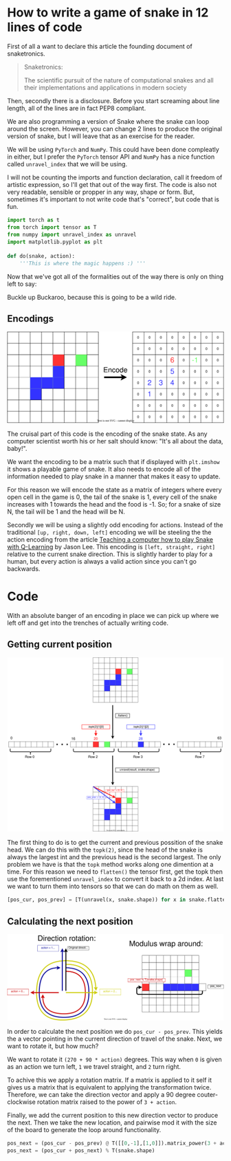 # How to write a game of snake in 12 lines of code



First of all a want to declare this article the founding document of snaketronics.

> Snaketronics:
>
> The scientific pursuit of the nature of computational snakes and all their
> implementations and applications in modern society

Then, secondly there is a disclosure. Before you start screaming
about line length, all of the lines are in fact PEP8 compliant.

We are also programming a version of Snake where the snake can loop around the
screen. However, you can change 2 lines to produce the original version of snake,
but I will leave that as an exercise for the reader.

We will be using `PyTorch` and `NumPy`. This
could have been done compleatly in either, but I prefer the `PyTorch` tensor
API and `NumPy` has a nice function called `unravel_index` that we will be using.

I will not be counting the imports and function declaration, call it freedom of
artistic expression, so I'll get that out of the way first. The code is also
not very readable, sensible or propper in any way, shape or form. But, sometimes
it's important to not write code that's "correct", but code that is fun.

```python
import torch as t
from torch import tensor as T
from numpy import unravel_index as unravel
import matplotlib.pyplot as plt

def do(snake, action):
    '''This is where the magic happens :) '''
```

Now that we've got all of the formalities out of the way there is only on thing
left to say:

Buckle up Buckaroo, because this is going to be a wild ride.

## Encodings

![Snaie Image](imgs/snake-encoding.drawio.svg)

The cruisal part of this code is the encoding of the snake state. As any computer
scientist worth his or her salt should know: "It's all about the data, baby!".

We want the encoding to be a matrix such that if displayed with `plt.imshow` it shows a
playable game of snake. It also needs to encode all of the information needed
to play snake in a manner that makes it easy to update.

For this reason we will encode the state as a matrix of integers where every open
cell in the game is 0, the tail of the snake is 1, every cell of the snake increases
with 1 towards the head and the food is -1. So; for a snake of size N, the tail will
be 1 and the head will be N.


Secondly we will be using a slightly odd encoding for actions. Instead of the traditional
`[up, right, down, left]` encoding we will be steeling the the action encoding from
the article [Teaching a computer how to play Snake with Q-Learning](
https://towardsdatascience.com/teaching-a-computer-how-to-play-snake-with-q-learning-93d0a316ddc0)
by Jason Lee. This encoding is `[left, straight, right]` relative to the current snake direction.
This is slightly harder to play for a human, but every action is always a valid action since
you can't go backwards.

# Code

With an absolute banger of an encoding in place we can pick up where we left off and get into the
trenches of actually writing code.

## Getting current position

![Getting the positions](imgs/snake-get-pos.drawio.svg)

The first thing to do is to get the current and previous
possition of the snake head. We can do this with the `topk(2)`, since the head of the snake
is always the largest int and the previous head is the second largest. The only problem we have
is that the `topk` method works along one dimention at a time. For this reason we need to `flatten()`
the tensor first, get the topk then use the forementioned `unravel_index` to convert it back
to a 2d index. At last we want to turn them into tensors so that we can do math on them as well.

```python
[pos_cur, pos_prev] = [T(unravel(x, snake.shape)) for x in snake.flatten().topk(2)[1]]
```

## Calculating the next position

![Next position diagram](imgs/snake-next-pos.drawio.svg)

In order to calculate the next position we do `pos_cur - pos_prev`. This yields the a vector
pointing in the current direction of travel of the snake. Next, we want to rotate it, but how much?

We want to rotate it `(270 + 90 * action)` degrees. This way when `0` is given as an action we turn left,
`1` we travel straight, and `2` turn right.

To achive this we apply a rotation matrix. If a matrix is applied to it self it gives us a matrix
that is equivalent to applying the transformation twice. Therefore, we can take the direction
vector and apply a 90 degree couter-clockwise rotation matrix raised to the power of `3 + action`.

Finally, we add the current position to this new direction vector to produce the next. Then we
take the new location, and pairwise mod it with the size of the board to generate the loop
around functionality.

```python
pos_next = (pos_cur - pos_prev) @ T([[0,-1],[1,0]]).matrix_power(3 + action)
pos_next = (pos_cur + pos_next) % T(snake.shape)
```
